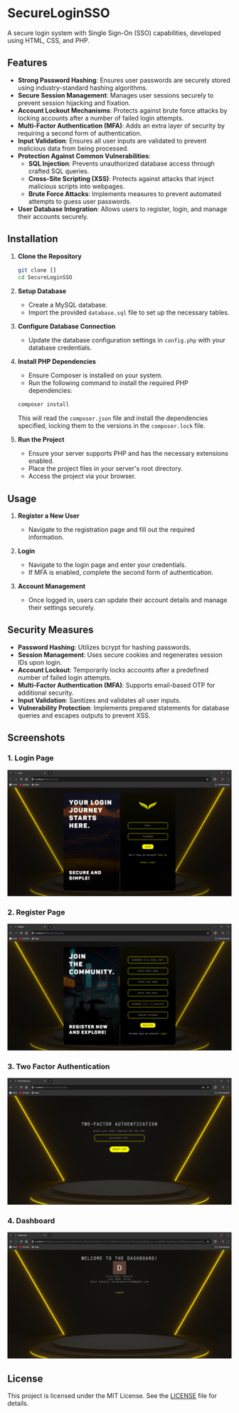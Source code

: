 # SecureLoginSSO

A secure login system with Single Sign-On (SSO) capabilities, developed using HTML, CSS, and PHP.

## Features

- **Strong Password Hashing**: Ensures user passwords are securely stored using industry-standard hashing algorithms.
- **Secure Session Management**: Manages user sessions securely to prevent session hijacking and fixation.
- **Account Lockout Mechanisms**: Protects against brute force attacks by locking accounts after a number of failed login attempts.
- **Multi-Factor Authentication (MFA)**: Adds an extra layer of security by requiring a second form of authentication.
- **Input Validation**: Ensures all user inputs are validated to prevent malicious data from being processed.
- **Protection Against Common Vulnerabilities**:
  - **SQL Injection**: Prevents unauthorized database access through crafted SQL queries.
  - **Cross-Site Scripting (XSS)**: Protects against attacks that inject malicious scripts into webpages.
  - **Brute Force Attacks**: Implements measures to prevent automated attempts to guess user passwords.
- **User Database Integration**: Allows users to register, login, and manage their accounts securely.

## Installation

1. **Clone the Repository**

   ```bash
   git clone []
   cd SecureLoginSSO
   ```

2. **Setup Database**

   - Create a MySQL database.
   - Import the provided `database.sql` file to set up the necessary tables.

3. **Configure Database Connection**

   - Update the database configuration settings in `config.php` with your database credentials.

4. **Install PHP Dependencies**

   - Ensure Composer is installed on your system.
   - Run the following command to install the required PHP dependencies:

   ```bash
   composer install
   ```

   This will read the `composer.json` file and install the dependencies specified, locking them to the versions in the `composer.lock` file.

5. **Run the Project**

   - Ensure your server supports PHP and has the necessary extensions enabled.
   - Place the project files in your server's root directory.
   - Access the project via your browser.

## Usage

1. **Register a New User**

   - Navigate to the registration page and fill out the required information.

2. **Login**

   - Navigate to the login page and enter your credentials.
   - If MFA is enabled, complete the second form of authentication.

3. **Account Management**

   - Once logged in, users can update their account details and manage their settings securely.

## Security Measures

- **Password Hashing**: Utilizes bcrypt for hashing passwords.
- **Session Management**: Uses secure cookies and regenerates session IDs upon login.
- **Account Lockout**: Temporarily locks accounts after a predefined number of failed login attempts.
- **Multi-Factor Authentication (MFA)**: Supports email-based OTP for additional security.
- **Input Validation**: Sanitizes and validates all user inputs.
- **Vulnerability Protection**: Implements prepared statements for database queries and escapes outputs to prevent XSS.

## Screenshots

### 1. Login Page

![Login Page](screenshots\login.png)

### 2. Register Page

![Register Page](screenshots\register.png)

### 3. Two Factor Authentication

![Two Factor Authentication](screenshots\two-factor-authentication.png)

### 4. Dashboard

![Login Page](screenshots\dashboard.png)

## License

This project is licensed under the MIT License. See the [LICENSE](LICENSE) file for details.

